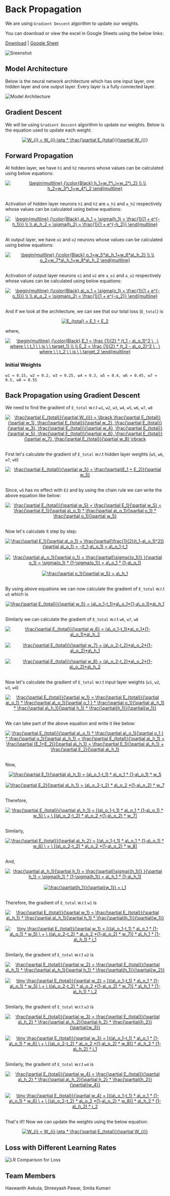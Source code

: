 # Back Propagation
We are using ``Gradient Descent`` algorithm to update our weights.

You can download or view the excel in Google Sheets using the below links:

[Download](https://github.com/hassiahk/EVA6-Phase1-Assignments/raw/main/Session4-BackProp_Model_w_lt_20k/Part1-Back_Propagation/Back_Propagation.xlsx) | [Google Sheet](https://drive.google.com/file/d/11sM8N3gR3W5K56zKxsVBbVCXDeJaqRhl/view?usp=sharing)

![Sreenshot](images/Excel_Screenshot.PNG)

## Model Architecture
Below is the neural network architecture which has one input layer, one hidden layer and one output layer. Every layer is a fully connected layer.

![Model Architecture](images/Model_Architecure.PNG)

## Gradient Descent
We will be using ``Gradient Descent`` algorithm to update our weights. Below is the equation used to update each weight.

<div align="center"><a href="https://www.codecogs.com/eqnedit.php?latex=\dpi{120}&space;W_{i}&space;=&space;W_{i}-\eta&space;*&space;\frac{\partial&space;E_{total}}{\partial&space;W_{i}}" target="_blank"><img src="https://latex.codecogs.com/gif.latex?\dpi{120}&space;W_{i}&space;=&space;W_{i}-\eta&space;*&space;\frac{\partial&space;E_{total}}{\partial&space;W_{i}}" title="W_{i} = W_{i}-\eta * \frac{\partial E_{total}}{\partial W_{i}}" /></a></div>

## Forward Propagation
At hidden layer, we have ``h1`` and ``h2`` neurons whose values can be calculated using below equations:

<div align="center"><a href="https://www.codecogs.com/eqnedit.php?latex=\dpi{120}&space;\begin{multline}&space;{\color{Black}&space;h_1=w_1*i_i&plus;w_2*i_2}&space;\\&space;\\&space;h_2=w_3*i_1&plus;w_4*i_2&space;\end{multline}" target="_blank"><img src="https://latex.codecogs.com/gif.latex?\dpi{120}&space;\begin{multline}&space;{\color{Black}&space;h_1=w_1*i_i&plus;w_2*i_2}&space;\\&space;\\&space;h_2=w_3*i_1&plus;w_4*i_2&space;\end{multline}" title="\begin{multline} {\color{Black} h_1=w_1*i_i+w_2*i_2} \\ \\ h_2=w_3*i_1+w_4*i_2 \end{multline}" /></a></div><br>

Activation of hidden layer neurons ``h1`` and ``h2`` are ``a_h1`` and ``a_h2`` respectively whose values can be calculated using below equations:

<div align="center"><a href="https://www.codecogs.com/eqnedit.php?latex=\dpi{120}&space;\begin{multline}&space;{\color{Black}&space;a\_h_1&space;=&space;\sigma(h_1)&space;=&space;\frac{1}{1&space;&plus;&space;e^{-h_1}}}&space;\\&space;\\&space;a\_h_2&space;=&space;\sigma(h_2)&space;=&space;\frac{1}{1&space;&plus;&space;e^{-h_2}}&space;\end{multline}" target="_blank"><img src="https://latex.codecogs.com/gif.latex?\dpi{120}&space;\begin{multline}&space;{\color{Black}&space;a\_h_1&space;=&space;\sigma(h_1)&space;=&space;\frac{1}{1&space;&plus;&space;e^{-h_1}}}&space;\\&space;\\&space;a\_h_2&space;=&space;\sigma(h_2)&space;=&space;\frac{1}{1&space;&plus;&space;e^{-h_2}}&space;\end{multline}" title="\begin{multline} {\color{Black} a\_h_1 = \sigma(h_1) = \frac{1}{1 + e^{-h_1}}} \\ \\ a\_h_2 = \sigma(h_2) = \frac{1}{1 + e^{-h_2}} \end{multline}" /></a></div><br>

At output layer, we have ``o1`` and ``o2`` neurons whose values can be calculated using below equations:

<div align="center"><a href="https://www.codecogs.com/eqnedit.php?latex=\dpi{120}&space;\begin{multline}&space;{\color{Black}&space;o_1=w_5*a\_h_1&plus;w_6*a\_h_2}&space;\\&space;\\&space;o_2=w_7*a\_h_1&plus;w_8*a\_h_2&space;\end{multline}" target="_blank"><img src="https://latex.codecogs.com/gif.latex?\dpi{120}&space;\begin{multline}&space;{\color{Black}&space;o_1=w_5*a\_h_1&plus;w_6*a\_h_2}&space;\\&space;\\&space;o_2=w_7*a\_h_1&plus;w_8*a\_h_2&space;\end{multline}" title="\begin{multline} {\color{Black} o_1=w_5*a\_h_1+w_6*a\_h_2} \\ \\ o_2=w_7*a\_h_1+w_8*a\_h_2 \end{multline}" /></a></div><br>

Activation of output layer neurons ``o1`` and ``o2`` are ``a_o1`` and ``a_o2`` respectively whose values can be calculated using below equations:

<div align="center"><a href="https://www.codecogs.com/eqnedit.php?latex=\dpi{120}&space;\begin{multline}&space;{\color{Black}&space;a\_o_1&space;=&space;\sigma(o_1)&space;=&space;\frac{1}{1&space;&plus;&space;e^{-o_1}}}&space;\\&space;\\&space;a\_o_2&space;=&space;\sigma(o_2)&space;=&space;\frac{1}{1&space;&plus;&space;e^{-o_2}}&space;\end{multline}" target="_blank"><img src="https://latex.codecogs.com/gif.latex?\dpi{120}&space;\begin{multline}&space;{\color{Black}&space;a\_o_1&space;=&space;\sigma(o_1)&space;=&space;\frac{1}{1&space;&plus;&space;e^{-o_1}}}&space;\\&space;\\&space;a\_o_2&space;=&space;\sigma(o_2)&space;=&space;\frac{1}{1&space;&plus;&space;e^{-o_2}}&space;\end{multline}" title="\begin{multline} {\color{Black} a\_o_1 = \sigma(o_1) = \frac{1}{1 + e^{-o_1}}} \\ \\ a\_o_2 = \sigma(o_2) = \frac{1}{1 + e^{-o_2}} \end{multline}" /></a></div><br>

And if we look at the architecture, we can see that our total loss (``E_total``) is

<div align="center"><a href="https://www.codecogs.com/eqnedit.php?latex=\dpi{120}&space;E_{total}&space;=&space;E_1&space;&plus;&space;E_2" target="_blank"><img src="https://latex.codecogs.com/gif.latex?\dpi{120}&space;E_{total}&space;=&space;E_1&space;&plus;&space;E_2" title="E_{total} = E_1 + E_2" /></a></div>

where,

<div align="center"><a href="https://www.codecogs.com/eqnedit.php?latex=\dpi{120}&space;\begin{multline}&space;{\color{Black}&space;E_1&space;=&space;\frac&space;{1}{2}&space;*&space;(t_1&space;-&space;a\_o_1)^2&space;\&space;,&space;\&space;where&space;\&space;\&space;t_1&space;\&space;\&space;is&space;\&space;\&space;target_1}&space;\\&space;\\&space;E_2&space;=&space;\frac&space;{1}{2}&space;*&space;(t_2&space;-&space;a\_o_2)^2&space;\&space;,&space;\&space;where&space;\&space;\&space;t_2&space;\&space;\&space;is&space;\&space;\&space;target_2&space;\end{multline}" target="_blank"><img src="https://latex.codecogs.com/gif.latex?\dpi{120}&space;\begin{multline}&space;{\color{Black}&space;E_1&space;=&space;\frac&space;{1}{2}&space;*&space;(t_1&space;-&space;a\_o_1)^2&space;\&space;,&space;\&space;where&space;\&space;\&space;t_1&space;\&space;\&space;is&space;\&space;\&space;target_1}&space;\\&space;\\&space;E_2&space;=&space;\frac&space;{1}{2}&space;*&space;(t_2&space;-&space;a\_o_2)^2&space;\&space;,&space;\&space;where&space;\&space;\&space;t_2&space;\&space;\&space;is&space;\&space;\&space;target_2&space;\end{multline}" title="\begin{multline} {\color{Black} E_1 = \frac {1}{2} * (t_1 - a\_o_1)^2 \ , \ where \ \ t_1 \ \ is \ \ target_1} \\ \\ E_2 = \frac {1}{2} * (t_2 - a\_o_2)^2 \ , \ where \ \ t_2 \ \ is \ \ target_2 \end{multline}" /></a></div>

### Initial Weights
```
w1 = 0.15, w2 = 0.2, w3 = 0.25, w4 = 0.3, w5 = 0.4, w6 = 0.45, w7 = 0.5, w8 = 0.55
```

## Back Propagation using Gradient Descent
We need to find the gradient of ``E_total`` w.r.t ``w1``, ``w2``, ``w3``, ``w4``, ``w5``, ``w6``, ``w7``, ``w8``

<div align="center"><a href="https://www.codecogs.com/eqnedit.php?latex=\dpi{120}&space;\frac{\partial&space;E_{total}}{\partial&space;W_{i}}&space;=&space;\lbrack&space;\frac{\partial&space;E_{total}}{\partial&space;w_1},&space;\frac{\partial&space;E_{total}}{\partial&space;w_2},&space;\frac{\partial&space;E_{total}}{\partial&space;w_3},&space;\frac{\partial&space;E_{total}}{\partial&space;w_4},&space;\frac{\partial&space;E_{total}}{\partial&space;w_5},&space;\frac{\partial&space;E_{total}}{\partial&space;w_6},&space;\frac{\partial&space;E_{total}}{\partial&space;w_7},&space;\frac{\partial&space;E_{total}}{\partial&space;w_8}&space;\rbrack" target="_blank"><img src="https://latex.codecogs.com/gif.latex?\dpi{120}&space;\frac{\partial&space;E_{total}}{\partial&space;W_{i}}&space;=&space;\lbrack&space;\frac{\partial&space;E_{total}}{\partial&space;w_1},&space;\frac{\partial&space;E_{total}}{\partial&space;w_2},&space;\frac{\partial&space;E_{total}}{\partial&space;w_3},&space;\frac{\partial&space;E_{total}}{\partial&space;w_4},&space;\frac{\partial&space;E_{total}}{\partial&space;w_5},&space;\frac{\partial&space;E_{total}}{\partial&space;w_6},&space;\frac{\partial&space;E_{total}}{\partial&space;w_7},&space;\frac{\partial&space;E_{total}}{\partial&space;w_8}&space;\rbrack" title="\frac{\partial E_{total}}{\partial W_{i}} = \lbrack \frac{\partial E_{total}}{\partial w_1}, \frac{\partial E_{total}}{\partial w_2}, \frac{\partial E_{total}}{\partial w_3}, \frac{\partial E_{total}}{\partial w_4}, \frac{\partial E_{total}}{\partial w_5}, \frac{\partial E_{total}}{\partial w_6}, \frac{\partial E_{total}}{\partial w_7}, \frac{\partial E_{total}}{\partial w_8} \rbrack" /></a></div><br>

First let's calculate the gradient of ``E_total`` w.r.t hidden layer weights (``w5``, ``w6``, ``w7``, ``w8``)

<div align="center"><a href="https://www.codecogs.com/eqnedit.php?latex=\dpi{120}&space;\frac{\partial&space;E_{total}}{\partial&space;w_5}&space;=&space;\frac{\partial(E_1&space;&plus;&space;E_2)}{\partial&space;w_5}" target="_blank"><img src="https://latex.codecogs.com/gif.latex?\dpi{120}&space;\frac{\partial&space;E_{total}}{\partial&space;w_5}&space;=&space;\frac{\partial(E_1&space;&plus;&space;E_2)}{\partial&space;w_5}" title="\frac{\partial E_{total}}{\partial w_5} = \frac{\partial(E_1 + E_2)}{\partial w_5}" /></a></div><br>

Since, ``w5`` has no effect with ``E2`` and by using the chain rule we can write the above equation like below:

<div align="center"><a href="https://www.codecogs.com/eqnedit.php?latex=\dpi{120}&space;\frac{\partial&space;E_{total}}{\partial&space;w_5}&space;=&space;\frac{\partial&space;E_1}{\partial&space;w_5}&space;=&space;\frac{\partial&space;E_1}{\partial&space;a\_o_1}&space;*&space;\frac{\partial&space;a\_o_1}{\partial&space;o_1}&space;*&space;\frac{\partial&space;o_1}{\partial&space;w_5}" target="_blank"><img src="https://latex.codecogs.com/gif.latex?\dpi{120}&space;\frac{\partial&space;E_{total}}{\partial&space;w_5}&space;=&space;\frac{\partial&space;E_1}{\partial&space;w_5}&space;=&space;\frac{\partial&space;E_1}{\partial&space;a\_o_1}&space;*&space;\frac{\partial&space;a\_o_1}{\partial&space;o_1}&space;*&space;\frac{\partial&space;o_1}{\partial&space;w_5}" title="\frac{\partial E_{total}}{\partial w_5} = \frac{\partial E_1}{\partial w_5} = \frac{\partial E_1}{\partial a\_o_1} * \frac{\partial a\_o_1}{\partial o_1} * \frac{\partial o_1}{\partial w_5}" /></a></div><br>

Now let's calculate it step by step:

<div align="center"><a href="https://www.codecogs.com/eqnedit.php?latex=\dpi{120}&space;\frac{\partial&space;E_1}{\partial&space;a\_o_1}&space;=&space;\frac{\partial[\frac{1}{2}(t_1-a\_o_1)^2]}{\partial&space;a\_o_1}&space;=&space;-(t_1-a\_o_1)&space;=&space;a\_o_1-t_1" target="_blank"><img src="https://latex.codecogs.com/gif.latex?\dpi{120}&space;\frac{\partial&space;E_1}{\partial&space;a\_o_1}&space;=&space;\frac{\partial[\frac{1}{2}(t_1-a\_o_1)^2]}{\partial&space;a\_o_1}&space;=&space;-(t_1-a\_o_1)&space;=&space;a\_o_1-t_1" title="\frac{\partial E_1}{\partial a\_o_1} = \frac{\partial[\frac{1}{2}(t_1-a\_o_1)^2]}{\partial a\_o_1} = -(t_1-a\_o_1) = a\_o_1-t_1" /></a></div>
<br>
<div align="center"><a href="https://www.codecogs.com/eqnedit.php?latex=\dpi{120}&space;\frac{\partial&space;a\_o_1}{\partial&space;o_1}&space;=&space;\frac{\partial[\sigma{(o_1)]}&space;}{\partial&space;o_1}&space;=&space;\sigma(o_1)&space;*&space;(1-\sigma(o_1))&space;=&space;a\_o_1&space;*&space;(1-a\_o_1)" target="_blank"><img src="https://latex.codecogs.com/gif.latex?\dpi{120}&space;\frac{\partial&space;a\_o_1}{\partial&space;o_1}&space;=&space;\frac{\partial[\sigma{(o_1)]}&space;}{\partial&space;o_1}&space;=&space;\sigma(o_1)&space;*&space;(1-\sigma(o_1))&space;=&space;a\_o_1&space;*&space;(1-a\_o_1)" title="\frac{\partial a\_o_1}{\partial o_1} = \frac{\partial[\sigma{(o_1)]} }{\partial o_1} = \sigma(o_1) * (1-\sigma(o_1)) = a\_o_1 * (1-a\_o_1)" /></a></div>
<br>
<div align="center"><a href="https://www.codecogs.com/eqnedit.php?latex=\dpi{120}&space;\frac{\partial&space;o_1}{\partial&space;w_5}&space;=&space;a\_h_1" target="_blank"><img src="https://latex.codecogs.com/gif.latex?\dpi{120}&space;\frac{\partial&space;o_1}{\partial&space;w_5}&space;=&space;a\_h_1" title="\frac{\partial o_1}{\partial w_5} = a\_h_1" /></a></div><br>

By using above equations we can now calculate the gradient of ``E_total`` w.r.t ``w5`` which is

<div align="center"><a href="https://www.codecogs.com/eqnedit.php?latex=\dpi{120}&space;\frac{\partial&space;E_{total}}{\partial&space;w_5}&space;=&space;(a\_o_1-t_1)*a\_o_1*(1-a\_o_1)*a\_h_1" target="_blank"><img src="https://latex.codecogs.com/gif.latex?\dpi{120}&space;\frac{\partial&space;E_{total}}{\partial&space;w_5}&space;=&space;(a\_o_1-t_1)*a\_o_1*(1-a\_o_1)*a\_h_1" title="\frac{\partial E_{total}}{\partial w_5} = (a\_o_1-t_1)*a\_o_1*(1-a\_o_1)*a\_h_1" /></a></div><br>

Similarly we can calculate the gradient of ``E_total`` w.r.t ``w6``, ``w7``, ``w8``

<div align="center"><a href="https://www.codecogs.com/eqnedit.php?latex=\dpi{120}&space;\frac{\partial&space;E_{total}}{\partial&space;w_6}&space;=&space;(a\_o_1-t_1)*a\_o_1*(1-a\_o_1)*a\_h_2" target="_blank"><img src="https://latex.codecogs.com/gif.latex?\dpi{120}&space;\frac{\partial&space;E_{total}}{\partial&space;w_6}&space;=&space;(a\_o_1-t_1)*a\_o_1*(1-a\_o_1)*a\_h_2" title="\frac{\partial E_{total}}{\partial w_6} = (a\_o_1-t_1)*a\_o_1*(1-a\_o_1)*a\_h_2" /></a></div><br>

<div align="center"><a href="https://www.codecogs.com/eqnedit.php?latex=\dpi{120}&space;\frac{\partial&space;E_{total}}{\partial&space;w_7}&space;=&space;(a\_o_2-t_2)*a\_o_2*(1-a\_o_2)*a\_h_1" target="_blank"><img src="https://latex.codecogs.com/gif.latex?\dpi{120}&space;\frac{\partial&space;E_{total}}{\partial&space;w_7}&space;=&space;(a\_o_2-t_2)*a\_o_2*(1-a\_o_2)*a\_h_1" title="\frac{\partial E_{total}}{\partial w_7} = (a\_o_2-t_2)*a\_o_2*(1-a\_o_2)*a\_h_1" /></a></div><br>

<div align="center"><a href="https://www.codecogs.com/eqnedit.php?latex=\dpi{120}&space;\frac{\partial&space;E_{total}}{\partial&space;w_8}&space;=&space;(a\_o_2-t_2)*a\_o_2*(1-a\_o_2)*a\_h_2" target="_blank"><img src="https://latex.codecogs.com/gif.latex?\dpi{120}&space;\frac{\partial&space;E_{total}}{\partial&space;w_8}&space;=&space;(a\_o_2-t_2)*a\_o_2*(1-a\_o_2)*a\_h_2" title="\frac{\partial E_{total}}{\partial w_8} = (a\_o_2-t_2)*a\_o_2*(1-a\_o_2)*a\_h_2" /></a></div><br>

Now let's calculate the gradient of ``E_total`` w.r.t input layer weights (``w1``, ``w2``, ``w3``, ``w4``)

<div align="center"><a href="https://www.codecogs.com/eqnedit.php?latex=\dpi{120}&space;\frac{\partial&space;E_{total}}{\partial&space;w_1}&space;=&space;\frac{\partial&space;E_{total}}{\partial&space;a\_o_1}&space;*&space;\frac{\partial&space;a\_o_1}{\partial&space;o_1&space;}&space;*&space;\frac{\partial&space;o_1}{\partial&space;a\_h_1}&space;*&space;\frac{\partial&space;a\_h_1}{\partial&space;h_1}&space;*&space;\frac{\partial{h_1}}{\partial{w_1}}" target="_blank"><img src="https://latex.codecogs.com/gif.latex?\dpi{120}&space;\frac{\partial&space;E_{total}}{\partial&space;w_1}&space;=&space;\frac{\partial&space;E_{total}}{\partial&space;a\_o_1}&space;*&space;\frac{\partial&space;a\_o_1}{\partial&space;o_1&space;}&space;*&space;\frac{\partial&space;o_1}{\partial&space;a\_h_1}&space;*&space;\frac{\partial&space;a\_h_1}{\partial&space;h_1}&space;*&space;\frac{\partial{h_1}}{\partial{w_1}}" title="\frac{\partial E_{total}}{\partial w_1} = \frac{\partial E_{total}}{\partial a\_o_1} * \frac{\partial a\_o_1}{\partial o_1 } * \frac{\partial o_1}{\partial a\_h_1} * \frac{\partial a\_h_1}{\partial h_1} * \frac{\partial{h_1}}{\partial{w_1}}" /></a></div><br>

We can take part of the above equation and write it like below:

<div align="center"><a href="https://www.codecogs.com/eqnedit.php?latex=\dpi{120}&space;\frac{\partial&space;E_{total}}{\partial&space;a\_o_1}&space;*&space;\frac{\partial&space;a\_o_1}{\partial&space;o_1&space;}&space;*&space;\frac{\partial&space;o_1}{\partial&space;a\_h_1}&space;=&space;\frac{\partial&space;E_{total}}{\partial&space;a\_h_1}&space;=&space;\frac{\partial&space;(E_1&plus;E_2)}{\partial&space;a\_h_1}&space;=&space;\frac{\partial&space;E_1}{\partial&space;a\_h_1}&space;&plus;&space;\frac{\partial&space;E_2}{\partial&space;a\_h_1}" target="_blank"><img src="https://latex.codecogs.com/gif.latex?\dpi{120}&space;\frac{\partial&space;E_{total}}{\partial&space;a\_o_1}&space;*&space;\frac{\partial&space;a\_o_1}{\partial&space;o_1&space;}&space;*&space;\frac{\partial&space;o_1}{\partial&space;a\_h_1}&space;=&space;\frac{\partial&space;E_{total}}{\partial&space;a\_h_1}&space;=&space;\frac{\partial&space;(E_1&plus;E_2)}{\partial&space;a\_h_1}&space;=&space;\frac{\partial&space;E_1}{\partial&space;a\_h_1}&space;&plus;&space;\frac{\partial&space;E_2}{\partial&space;a\_h_1}" title="\frac{\partial E_{total}}{\partial a\_o_1} * \frac{\partial a\_o_1}{\partial o_1 } * \frac{\partial o_1}{\partial a\_h_1} = \frac{\partial E_{total}}{\partial a\_h_1} = \frac{\partial (E_1+E_2)}{\partial a\_h_1} = \frac{\partial E_1}{\partial a\_h_1} + \frac{\partial E_2}{\partial a\_h_1}" /></a></div><br>

Now,

<div align="center"><a href="https://www.codecogs.com/eqnedit.php?latex=\dpi{120}&space;\frac{\partial&space;E_1}{\partial&space;a\_h_1}&space;=&space;(a\_o_1-t_1)&space;*&space;a\_o_1&space;*&space;(1-a\_o_1)&space;*&space;w_5" target="_blank"><img src="https://latex.codecogs.com/gif.latex?\dpi{120}&space;\frac{\partial&space;E_1}{\partial&space;a\_h_1}&space;=&space;(a\_o_1-t_1)&space;*&space;a\_o_1&space;*&space;(1-a\_o_1)&space;*&space;w_5" title="\frac{\partial E_1}{\partial a\_h_1} = (a\_o_1-t_1) * a\_o_1 * (1-a\_o_1) * w_5" /></a></div><br>

<div align="center"><a href="https://www.codecogs.com/eqnedit.php?latex=\dpi{120}&space;\frac{\partial&space;E_2}{\partial&space;a\_h_1}&space;=&space;(a\_o_2-t_2)&space;*&space;a\_o_2&space;*(1-a\_o_2)&space;*&space;w_7" target="_blank"><img src="https://latex.codecogs.com/gif.latex?\dpi{120}&space;\frac{\partial&space;E_2}{\partial&space;a\_h_1}&space;=&space;(a\_o_2-t_2)&space;*&space;a\_o_2&space;*(1-a\_o_2)&space;*&space;w_7" title="\frac{\partial E_2}{\partial a\_h_1} = (a\_o_2-t_2) * a\_o_2 *(1-a\_o_2) * w_7" /></a></div><br>

Therefore,

<div align="center"><a href="https://www.codecogs.com/eqnedit.php?latex=\dpi{120}&space;\frac{\partial&space;E_{total}}{\partial&space;a\_h_1}&space;=&space;[(a\_o_1-t_1)&space;*&space;a\_o_1&space;*&space;(1-a\_o_1)&space;*&space;w_5]&space;\&space;&plus;&space;\&space;[(a\_o_2-t_2)&space;*&space;a\_o_2&space;*(1-a\_o_2)&space;*&space;w_7]" target="_blank"><img src="https://latex.codecogs.com/gif.latex?\dpi{120}&space;\frac{\partial&space;E_{total}}{\partial&space;a\_h_1}&space;=&space;[(a\_o_1-t_1)&space;*&space;a\_o_1&space;*&space;(1-a\_o_1)&space;*&space;w_5]&space;\&space;&plus;&space;\&space;[(a\_o_2-t_2)&space;*&space;a\_o_2&space;*(1-a\_o_2)&space;*&space;w_7]" title="\frac{\partial E_{total}}{\partial a\_h_1} = [(a\_o_1-t_1) * a\_o_1 * (1-a\_o_1) * w_5] \ + \ [(a\_o_2-t_2) * a\_o_2 *(1-a\_o_2) * w_7]" /></a></div><br>

Similarly,

<div align="center"><a href="https://www.codecogs.com/eqnedit.php?latex=\dpi{120}&space;\frac{\partial&space;E_{total}}{\partial&space;a\_h_2}&space;=&space;[(a\_o_1-t_1)&space;*&space;a\_o_1&space;*&space;(1-a\_o_1)&space;*&space;w_6]&space;\&space;&plus;&space;\&space;[(a\_o_2-t_2)&space;*&space;a\_o_2&space;*(1-a\_o_2)&space;*&space;w_8]" target="_blank"><img src="https://latex.codecogs.com/gif.latex?\dpi{120}&space;\frac{\partial&space;E_{total}}{\partial&space;a\_h_2}&space;=&space;[(a\_o_1-t_1)&space;*&space;a\_o_1&space;*&space;(1-a\_o_1)&space;*&space;w_6]&space;\&space;&plus;&space;\&space;[(a\_o_2-t_2)&space;*&space;a\_o_2&space;*(1-a\_o_2)&space;*&space;w_8]" title="\frac{\partial E_{total}}{\partial a\_h_2} = [(a\_o_1-t_1) * a\_o_1 * (1-a\_o_1) * w_6] \ + \ [(a\_o_2-t_2) * a\_o_2 *(1-a\_o_2) * w_8]" /></a></div><br>

And,

<div align="center"><a href="https://www.codecogs.com/eqnedit.php?latex=\dpi{120}&space;\frac{\partial&space;a\_h_1}{\partial&space;h_1}&space;=&space;\frac{\partial[\sigma{(h_1)]}&space;}{\partial&space;h_1}&space;=&space;\sigma(h_1)&space;*&space;(1-\sigma(h_1))&space;=&space;a\_h_1&space;*&space;(1-a\_h_1)" target="_blank"><img src="https://latex.codecogs.com/gif.latex?\dpi{120}&space;\frac{\partial&space;a\_h_1}{\partial&space;h_1}&space;=&space;\frac{\partial[\sigma{(h_1)]}&space;}{\partial&space;h_1}&space;=&space;\sigma(h_1)&space;*&space;(1-\sigma(h_1))&space;=&space;a\_h_1&space;*&space;(1-a\_h_1)" title="\frac{\partial a\_h_1}{\partial h_1} = \frac{\partial[\sigma{(h_1)]} }{\partial h_1} = \sigma(h_1) * (1-\sigma(h_1)) = a\_h_1 * (1-a\_h_1)" /></a></div><br>


<div align="center"><a href="https://www.codecogs.com/eqnedit.php?latex=\dpi{120}&space;\frac{\partial{h_1}}{\partial{w_1}}&space;=&space;i_1" target="_blank"><img src="https://latex.codecogs.com/gif.latex?\dpi{120}&space;\frac{\partial{h_1}}{\partial{w_1}}&space;=&space;i_1" title="\frac{\partial{h_1}}{\partial{w_1}} = i_1" /></a></div><br>

Therefore, the gradient of ``E_total`` w.r.t ``w1`` is

<div align="center"><a href="https://www.codecogs.com/eqnedit.php?latex=\dpi{120}&space;\frac{\partial&space;E_{total}}{\partial&space;w_1}&space;=&space;\frac{\partial&space;E_{total}}{\partial&space;a\_h_1}&space;*&space;\frac{\partial&space;a\_h_1}{\partial&space;h_1}&space;*&space;\frac{\partial{h_1}}{\partial{w_1}}" target="_blank"><img src="https://latex.codecogs.com/gif.latex?\dpi{120}&space;\frac{\partial&space;E_{total}}{\partial&space;w_1}&space;=&space;\frac{\partial&space;E_{total}}{\partial&space;a\_h_1}&space;*&space;\frac{\partial&space;a\_h_1}{\partial&space;h_1}&space;*&space;\frac{\partial{h_1}}{\partial{w_1}}" title="\frac{\partial E_{total}}{\partial w_1} = \frac{\partial E_{total}}{\partial a\_h_1} * \frac{\partial a\_h_1}{\partial h_1} * \frac{\partial{h_1}}{\partial{w_1}}" /></a></div><br>

<div align="center"><a href="https://www.codecogs.com/eqnedit.php?latex=\dpi{200}&space;\tiny&space;\frac{\partial&space;E_{total}}{\partial&space;w_1}&space;=&space;[((a\_o_1-t_1)&space;*&space;a\_o_1&space;*&space;(1-a\_o_1)&space;*&space;w_5)&space;\&space;&plus;&space;\&space;((a\_o_2-t_2)&space;*&space;a\_o_2&space;*(1-a\_o_2)&space;*&space;w_7)]&space;*&space;a\_h_1&space;*&space;(1-a\_h_1)&space;*&space;i_1" target="_blank"><img src="https://latex.codecogs.com/gif.latex?\dpi{200}&space;\tiny&space;\frac{\partial&space;E_{total}}{\partial&space;w_1}&space;=&space;[((a\_o_1-t_1)&space;*&space;a\_o_1&space;*&space;(1-a\_o_1)&space;*&space;w_5)&space;\&space;&plus;&space;\&space;((a\_o_2-t_2)&space;*&space;a\_o_2&space;*(1-a\_o_2)&space;*&space;w_7)]&space;*&space;a\_h_1&space;*&space;(1-a\_h_1)&space;*&space;i_1" title="\tiny \frac{\partial E_{total}}{\partial w_1} = [((a\_o_1-t_1) * a\_o_1 * (1-a\_o_1) * w_5) \ + \ ((a\_o_2-t_2) * a\_o_2 *(1-a\_o_2) * w_7)] * a\_h_1 * (1-a\_h_1) * i_1" /></a></div><br>

Similarly, the gradient of ``E_total`` w.r.t ``w2`` is

<div align="center"><a href="https://www.codecogs.com/eqnedit.php?latex=\dpi{120}&space;\frac{\partial&space;E_{total}}{\partial&space;w_2}&space;=&space;\frac{\partial&space;E_{total}}{\partial&space;a\_h_1}&space;*&space;\frac{\partial&space;a\_h_1}{\partial&space;h_1}&space;*&space;\frac{\partial{h_1}}{\partial{w_2}}" target="_blank"><img src="https://latex.codecogs.com/gif.latex?\dpi{120}&space;\frac{\partial&space;E_{total}}{\partial&space;w_2}&space;=&space;\frac{\partial&space;E_{total}}{\partial&space;a\_h_1}&space;*&space;\frac{\partial&space;a\_h_1}{\partial&space;h_1}&space;*&space;\frac{\partial{h_1}}{\partial{w_2}}" title="\frac{\partial E_{total}}{\partial w_2} = \frac{\partial E_{total}}{\partial a\_h_1} * \frac{\partial a\_h_1}{\partial h_1} * \frac{\partial{h_1}}{\partial{w_2}}" /></a></div><br>

<div align="center"><a href="https://www.codecogs.com/eqnedit.php?latex=\dpi{200}&space;\tiny&space;\frac{\partial&space;E_{total}}{\partial&space;w_2}&space;=&space;[((a\_o_1-t_1)&space;*&space;a\_o_1&space;*&space;(1-a\_o_1)&space;*&space;w_5)&space;\&space;&plus;&space;\&space;((a\_o_2-t_2)&space;*&space;a\_o_2&space;*(1-a\_o_2)&space;*&space;w_7)]&space;*&space;a\_h_1&space;*&space;(1-a\_h_1)&space;*&space;i_2" target="_blank"><img src="https://latex.codecogs.com/gif.latex?\dpi{200}&space;\tiny&space;\frac{\partial&space;E_{total}}{\partial&space;w_2}&space;=&space;[((a\_o_1-t_1)&space;*&space;a\_o_1&space;*&space;(1-a\_o_1)&space;*&space;w_5)&space;\&space;&plus;&space;\&space;((a\_o_2-t_2)&space;*&space;a\_o_2&space;*(1-a\_o_2)&space;*&space;w_7)]&space;*&space;a\_h_1&space;*&space;(1-a\_h_1)&space;*&space;i_2" title="\tiny \frac{\partial E_{total}}{\partial w_2} = [((a\_o_1-t_1) * a\_o_1 * (1-a\_o_1) * w_5) \ + \ ((a\_o_2-t_2) * a\_o_2 *(1-a\_o_2) * w_7)] * a\_h_1 * (1-a\_h_1) * i_2" /></a></div><br>

Similarly, the gradient of ``E_total`` w.r.t ``w3`` is

<div align="center"><a href="https://www.codecogs.com/eqnedit.php?latex=\dpi{120}&space;\frac{\partial&space;E_{total}}{\partial&space;w_3}&space;=&space;\frac{\partial&space;E_{total}}{\partial&space;a\_h_2}&space;*&space;\frac{\partial&space;a\_h_2}{\partial&space;h_2}&space;*&space;\frac{\partial{h_2}}{\partial{w_3}}" target="_blank"><img src="https://latex.codecogs.com/gif.latex?\dpi{120}&space;\frac{\partial&space;E_{total}}{\partial&space;w_3}&space;=&space;\frac{\partial&space;E_{total}}{\partial&space;a\_h_2}&space;*&space;\frac{\partial&space;a\_h_2}{\partial&space;h_2}&space;*&space;\frac{\partial{h_2}}{\partial{w_3}}" title="\frac{\partial E_{total}}{\partial w_3} = \frac{\partial E_{total}}{\partial a\_h_2} * \frac{\partial a\_h_2}{\partial h_2} * \frac{\partial{h_2}}{\partial{w_3}}" /></a></div><br>

<div align="center"><a href="https://www.codecogs.com/eqnedit.php?latex=\dpi{200}&space;\tiny&space;\frac{\partial&space;E_{total}}{\partial&space;w_3}&space;=&space;[((a\_o_1-t_1)&space;*&space;a\_o_1&space;*&space;(1-a\_o_1)&space;*&space;w_6]&space;\&space;&plus;&space;\&space;[(a\_o_2-t_2)&space;*&space;a\_o_2&space;*(1-a\_o_2)&space;*&space;w_8)]&space;*&space;a\_h_2&space;*&space;(1-a\_h_2)&space;*&space;i_1" target="_blank"><img src="https://latex.codecogs.com/gif.latex?\dpi{200}&space;\tiny&space;\frac{\partial&space;E_{total}}{\partial&space;w_3}&space;=&space;[((a\_o_1-t_1)&space;*&space;a\_o_1&space;*&space;(1-a\_o_1)&space;*&space;w_6]&space;\&space;&plus;&space;\&space;[(a\_o_2-t_2)&space;*&space;a\_o_2&space;*(1-a\_o_2)&space;*&space;w_8)]&space;*&space;a\_h_2&space;*&space;(1-a\_h_2)&space;*&space;i_1" title="\tiny \frac{\partial E_{total}}{\partial w_3} = [((a\_o_1-t_1) * a\_o_1 * (1-a\_o_1) * w_6] \ + \ [(a\_o_2-t_2) * a\_o_2 *(1-a\_o_2) * w_8)] * a\_h_2 * (1-a\_h_2) * i_1" /></a></div><br>

Similarly, the gradient of ``E_total`` w.r.t ``w4`` is

<div align="center"><a href="https://www.codecogs.com/eqnedit.php?latex=\dpi{120}&space;\frac{\partial&space;E_{total}}{\partial&space;w_4}&space;=&space;\frac{\partial&space;E_{total}}{\partial&space;a\_h_2}&space;*&space;\frac{\partial&space;a\_h_2}{\partial&space;h_2}&space;*&space;\frac{\partial{h_2}}{\partial{w_4}}" target="_blank"><img src="https://latex.codecogs.com/gif.latex?\dpi{120}&space;\frac{\partial&space;E_{total}}{\partial&space;w_4}&space;=&space;\frac{\partial&space;E_{total}}{\partial&space;a\_h_2}&space;*&space;\frac{\partial&space;a\_h_2}{\partial&space;h_2}&space;*&space;\frac{\partial{h_2}}{\partial{w_4}}" title="\frac{\partial E_{total}}{\partial w_4} = \frac{\partial E_{total}}{\partial a\_h_2} * \frac{\partial a\_h_2}{\partial h_2} * \frac{\partial{h_2}}{\partial{w_4}}" /></a></div><br>

<div align="center"><a href="https://www.codecogs.com/eqnedit.php?latex=\dpi{200}&space;\tiny&space;\frac{\partial&space;E_{total}}{\partial&space;w_4}&space;=&space;[((a\_o_1-t_1)&space;*&space;a\_o_1&space;*&space;(1-a\_o_1)&space;*&space;w_6]&space;\&space;&plus;&space;\&space;[(a\_o_2-t_2)&space;*&space;a\_o_2&space;*(1-a\_o_2)&space;*&space;w_8)]&space;*&space;a\_h_2&space;*&space;(1-a\_h_2)&space;*&space;i_2" target="_blank"><img src="https://latex.codecogs.com/gif.latex?\dpi{200}&space;\tiny&space;\frac{\partial&space;E_{total}}{\partial&space;w_4}&space;=&space;[((a\_o_1-t_1)&space;*&space;a\_o_1&space;*&space;(1-a\_o_1)&space;*&space;w_6]&space;\&space;&plus;&space;\&space;[(a\_o_2-t_2)&space;*&space;a\_o_2&space;*(1-a\_o_2)&space;*&space;w_8)]&space;*&space;a\_h_2&space;*&space;(1-a\_h_2)&space;*&space;i_2" title="\tiny \frac{\partial E_{total}}{\partial w_4} = [((a\_o_1-t_1) * a\_o_1 * (1-a\_o_1) * w_6] \ + \ [(a\_o_2-t_2) * a\_o_2 *(1-a\_o_2) * w_8)] * a\_h_2 * (1-a\_h_2) * i_2" /></a></div><br>

That's it!! Now we can update the weights using the below equation:

<div align="center"><a href="https://www.codecogs.com/eqnedit.php?latex=\dpi{120}&space;W_{i}&space;=&space;W_{i}-\eta&space;*&space;\frac{\partial&space;E_{total}}{\partial&space;W_{i}}" target="_blank"><img src="https://latex.codecogs.com/gif.latex?\dpi{120}&space;W_{i}&space;=&space;W_{i}-\eta&space;*&space;\frac{\partial&space;E_{total}}{\partial&space;W_{i}}" title="W_{i} = W_{i}-\eta * \frac{\partial E_{total}}{\partial W_{i}}" /></a></div>

## Loss with Different Learning Rates

![LR Comparison for Loss](images/LR_Comparison.PNG)

## Team Members
Haswanth Aekula, Shreeyash Pawar, Smita Kumari
